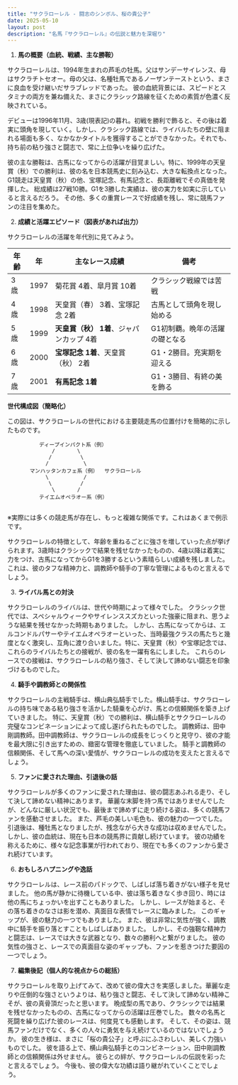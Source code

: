 ```yaml
---
title: "サクラローレル - 闘志のシンボル、桜の貴公子"
date: 2025-05-10
layout: post
description: "名馬『サクラローレル』の伝説と魅力を深堀り"
---
```


1. **馬の概要（血統、戦績、主な勝鞍）**

サクラローレルは、1994年生まれの芦毛の牡馬。父はサンデーサイレンス、母はサクラチトセオー。母の父は、名種牡馬であるノーザンテーストという、まさに良血を受け継いだサラブレッドであった。  彼の血統背景には、スピードとスタミナの両方を兼ね備えた、まさにクラシック路線を征くための素質が色濃く反映されている。

デビューは1996年11月、3歳(現表記)の暮れ。初戦を勝利で飾ると、その後は着実に頭角を現していく。しかし、クラシック路線では、ライバルたちの壁に阻まれる場面も多く、なかなかタイトルを獲得することができなかった。それでも、持ち前の粘り強さと闘志で、常に上位争いを繰り広げた。

彼の主な勝鞍は、古馬になってからの活躍が目覚ましい。特に、1999年の天皇賞（秋）での勝利は、彼の名を日本競馬史に刻み込む、大きな転換点となった。G1競走は天皇賞（秋）の他、宝塚記念、有馬記念と、長距離戦でその真価を発揮した。  総成績は27戦10勝。G1を3勝した実績は、彼の実力を如実に示していると言えるだろう。  その他、多くの重賞レースで好成績を残し、常に競馬ファンの注目を集めた。


2. **成績と活躍エピソード（図表があれば出力）**

サクラローレルの活躍を年代別に見てみよう。

| 年齢 | 年 | 主なレース成績 | 備考 |
|---|---|---|---|
| 3歳 | 1997 | 菊花賞 4着、皐月賞 10着 | クラシック戦線では苦戦 |
| 4歳 | 1998 | 天皇賞（春） 3着、宝塚記念 2着 | 古馬として頭角を現し始める |
| 5歳 | 1999 | **天皇賞（秋） 1着**、ジャパンカップ 4着 | G1初制覇。晩年の活躍の礎となる |
| 6歳 | 2000 | **宝塚記念 1着**、天皇賞（秋） 2着 | G1・2勝目。充実期を迎える |
| 7歳 | 2001 | **有馬記念 1着** | G1・3勝目、有終の美を飾る |


**世代構成図（簡略化）**

この図は、サクラローレルの世代における主要競走馬の位置付けを簡略的に示したものです。

```
          ディープインパクト系（例）
              /       \
             /         \
            /           \
       マンハッタンカフェ系（例）  サクラローレル
            \           /
             \         /
              \       /
          テイエムオペラオー系（例）


```
※実際には多くの競走馬が存在し、もっと複雑な関係です。これはあくまで例示です。

サクラローレルの特徴として、年齢を重ねるごとに強さを増していった点が挙げられます。3歳時はクラシックで結果を残せなかったものの、4歳以降は着実に力をつけ、古馬になってからG1を3勝するという素晴らしい成績を残しました。これは、彼のタフな精神力と、調教師や騎手の丁寧な管理によるものと言えるでしょう。


3. **ライバル馬との対決**

サクラローレルのライバルは、世代や時期によって様々でした。  クラシック世代では、スペシャルウィークやサイレンススズカといった強豪に阻まれ、思うような結果を残せなかった時期もありました。  しかし、古馬になってからは、エルコンドルパサーやテイエムオペラオーといった、当時最強クラスの馬たちと幾度となく激突し、互角に渡り合いました。特に、天皇賞（秋）や宝塚記念では、これらのライバルたちとの接戦が、彼の名を一躍有名にしました。  これらのレースでの接戦は、サクラローレルの粘り強さ、そして決して諦めない闘志を印象づけるものでした。


4. **騎手や調教師との関係性**

サクラローレルの主戦騎手は、横山典弘騎手でした。横山騎手は、サクラローレルの持ち味である粘り強さを活かした騎乗を心がけ、馬との信頼関係を築き上げていきました。  特に、天皇賞（秋）での勝利は、横山騎手とサクラローレルの完璧なコンビネーションによって成し遂げられたものでした。  調教師は、田中剛調教師。田中調教師は、サクラローレルの成長をじっくりと見守り、彼の才能を最大限に引き出すための、緻密な管理を徹底していました。  騎手と調教師の信頼関係、そして馬への深い愛情が、サクラローレルの成功を支えたと言えるでしょう。


5. **ファンに愛された理由、引退後の話**

サクラローレルが多くのファンに愛された理由は、彼の闘志あふれる走り、そして決して諦めない精神にあります。  華麗な末脚を持つ馬ではありませんでしたが、どんなに厳しい状況でも、最後まで諦めずに走り続ける姿は、多くの競馬ファンを感動させました。  また、芦毛の美しい毛色も、彼の魅力の一つでした。  引退後は、種牡馬となりましたが、残念ながら大きな成功は収めませんでした。しかし、彼の血統は、現在も日本の競馬界に貢献し続けています。  彼の功績を称えるために、様々な記念事業が行われており、現在でも多くのファンから愛され続けています。


6. **おもしろハプニングや逸話**

サクラローレルは、レース前のパドックで、しばしば落ち着きがない様子を見せました。  他の馬が静かに待機している中、彼は落ち着きなく歩き回り、時には他の馬にちょっかいを出すこともありました。  しかし、レースが始まると、その落ち着きのなさは影を潜め、真面目な表情でレースに臨みました。  このギャップが、彼の魅力の一つでもありました。  また、彼は非常に気性が強く、調教中に騎手を振り落とすこともしばしばありました。  しかし、その強靭な精神力と闘志は、レースでは大きな武器となり、数々の勝利へと繋がりました。  彼の気性の強さと、レースでの真面目な姿のギャップも、ファンを惹きつけた要因の一つでしょう。


7. **編集後記（個人的な視点からの総括）**

サクラローレルを取り上げてみて、改めて彼の偉大さを実感しました。華麗な走りや圧倒的な強さというよりは、粘り強さと闘志、そして決して諦めない精神こそが、彼の真骨頂だったと思います。  晩成型の馬であり、クラシックでは結果を残せなかったものの、古馬になってからの活躍は圧巻でした。  数々の名馬と死闘を繰り広げた彼のレースは、何度見ても感動します。  そして、その姿は、競馬ファンだけでなく、多くの人々に勇気を与え続けているのではないでしょうか。  彼の生き様は、まさに「桜の貴公子」と呼ぶにふさわしい、美しく力強いものでした。  彼を語る上で、横山典弘騎手とのコンビネーション、田中剛調教師との信頼関係は外せません。  彼らとの絆が、サクラローレルの伝説を彩ったと言えるでしょう。  今後も、彼の偉大な功績は語り継がれていくことでしょう。
